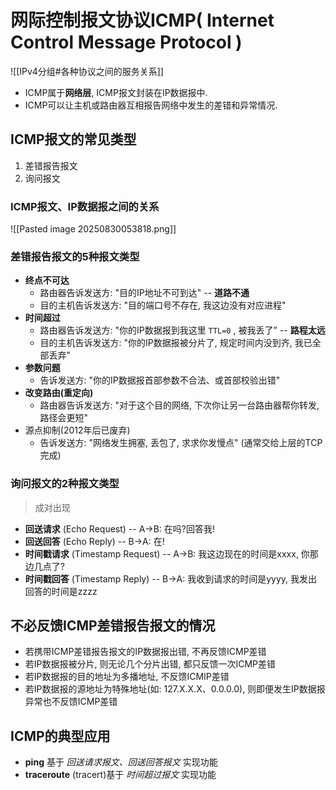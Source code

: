 # 网际控制报文协议ICMP( Internet Control Message Protocol )

![[IPv4分组#各种协议之间的服务关系]]

- ICMP属于**网络层**, ICMP报文封装在IP数据报中.
- ICMP可以让主机或路由器互相报告网络中发生的差错和异常情况.

## ICMP报文的常见类型

1. 差错报告报文
2. 询问报文

### ICMP报文、IP数据报之间的关系

![[Pasted image 20250830053818.png]]

### 差错报告报文的5种报文类型

- **终点不可达**
  - 路由器告诉发送方: "目的IP地址不可到达" -- **道路不通**
  - 目的主机告诉发送方: "目的端口号不存在, 我这边没有对应进程"
- **时间超过**
  - 路由器告诉发送方: "你的IP数据报到我这里 `TTL=0` , 被我丢了" -- **路程太远**
  - 目的主机告诉发送方: "你的IP数据报被分片了, 规定时间内没到齐, 我已全部丢弃"
- **参数问题**
  - 告诉发送方: "你的IP数据报首部参数不合法、或首部校验出错"
- **改变路由(重定向)**
  - 路由器告诉发送方: "对于这个目的网络, 下次你让另一台路由器帮你转发, 路径会更短"
- 源点抑制(2012年后已废弃)
  - 告诉发送方: "网络发生拥塞, 丢包了, 求求你发慢点" (通常交给上层的TCP完成)

### 询问报文的2种报文类型

> 成对出现

- **回送请求** (Echo Request) -- A->B: 在吗?回答我!
- **回送回答** (Echo Reply) -- B->A: 在!
- **时间戳请求** (Timestamp Request) -- A->B: 我这边现在的时间是xxxx, 你那边几点了?
- **时间戳回答** (Timestamp Reply) -- B->A: 我收到请求的时间是yyyy, 我发出回答的时间是zzzz

## 不必反馈ICMP差错报告报文的情况

- 若携带ICMP差错报告报文的IP数据报出错, 不再反馈ICMP差错
- 若IP数据报被分片, 则无论几个分片出错, 都只反馈一次ICMP差错
- 若IP数据报的目的地址为多播地址, 不反馈ICMIP差错
- 若IP数据报的源地址为特殊地址(如: 127.X.X.X、0.0.0.0), 则即便发生IP数据报异常也不反馈ICMP差错

## ICMP的典型应用

- **ping** 基于 _回送请求报文、回送回答报文_ 实现功能
- **traceroute** (tracert)基于 _时间超过报文_ 实现功能
